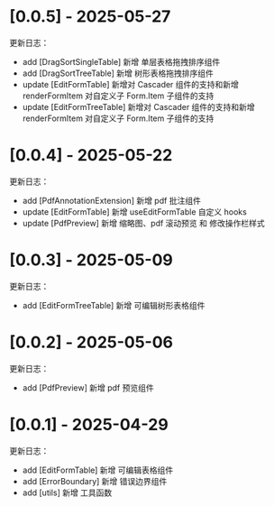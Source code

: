 # [0.0.5] - 2025-05-27

更新日志：

- add [DragSortSingleTable] 新增 单层表格拖拽排序组件
- add [DragSortTreeTable] 新增 树形表格拖拽排序组件
- update [EditFormTable] 新增对 Cascader 组件的支持和新增 renderFormItem 对自定义子 Form.Item 子组件的支持
- update [EditFormTreeTable] 新增对 Cascader 组件的支持和新增 renderFormItem 对自定义子 Form.Item 子组件的支持

# [0.0.4] - 2025-05-22

更新日志：

- add [PdfAnnotationExtension] 新增 pdf 批注组件
- update [EditFormTable] 新增 useEditFormTable 自定义 hooks
- update [PdfPreview] 新增 缩略图、pdf 滚动预览 和 修改操作栏样式

# [0.0.3] - 2025-05-09

更新日志：

- add [EditFormTreeTable] 新增 可编辑树形表格组件

# [0.0.2] - 2025-05-06

更新日志：

- add [PdfPreview] 新增 pdf 预览组件

# [0.0.1] - 2025-04-29

更新日志：

- add [EditFormTable] 新增 可编辑表格组件
- add [ErrorBoundary] 新增 错误边界组件
- add [utils] 新增 工具函数
